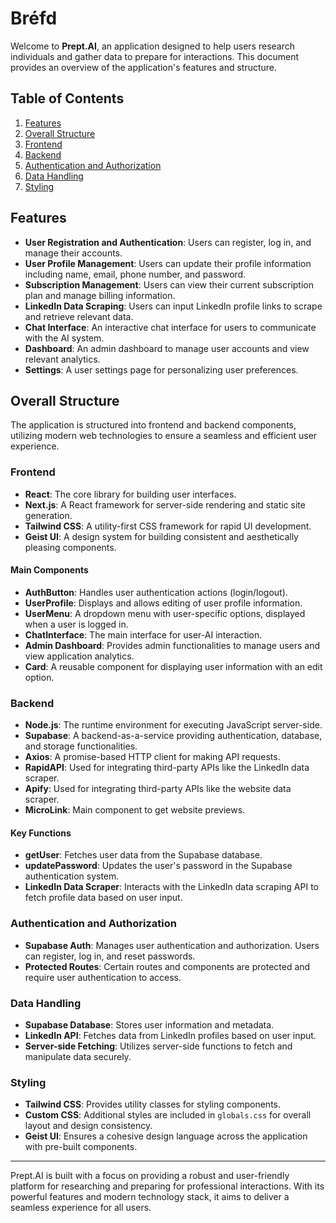 # Bréfd

Welcome to **Prept.AI**, an application designed to help users research individuals and gather data to prepare for interactions. This document provides an overview of the application's features and structure.

## Table of Contents

1. [Features](#features)
2. [Overall Structure](#overall-structure)
3. [Frontend](#frontend)
4. [Backend](#backend)
5. [Authentication and Authorization](#authentication-and-authorization)
6. [Data Handling](#data-handling)
7. [Styling](#styling)

## Features

- **User Registration and Authentication**: Users can register, log in, and manage their accounts.
- **User Profile Management**: Users can update their profile information including name, email, phone number, and password.
- **Subscription Management**: Users can view their current subscription plan and manage billing information.
- **LinkedIn Data Scraping**: Users can input LinkedIn profile links to scrape and retrieve relevant data.
- **Chat Interface**: An interactive chat interface for users to communicate with the AI system.
- **Dashboard**: An admin dashboard to manage user accounts and view relevant analytics.
- **Settings**: A user settings page for personalizing user preferences.

## Overall Structure

The application is structured into frontend and backend components, utilizing modern web technologies to ensure a seamless and efficient user experience.

### Frontend

- **React**: The core library for building user interfaces.
- **Next.js**: A React framework for server-side rendering and static site generation.
- **Tailwind CSS**: A utility-first CSS framework for rapid UI development.
- **Geist UI**: A design system for building consistent and aesthetically pleasing components.

#### Main Components

- **AuthButton**: Handles user authentication actions (login/logout).
- **UserProfile**: Displays and allows editing of user profile information.
- **UserMenu**: A dropdown menu with user-specific options, displayed when a user is logged in.
- **ChatInterface**: The main interface for user-AI interaction.
- **Admin Dashboard**: Provides admin functionalities to manage users and view application analytics.
- **Card**: A reusable component for displaying user information with an edit option.

### Backend

- **Node.js**: The runtime environment for executing JavaScript server-side.
- **Supabase**: A backend-as-a-service providing authentication, database, and storage functionalities.
- **Axios**: A promise-based HTTP client for making API requests.
- **RapidAPI**: Used for integrating third-party APIs like the LinkedIn data scraper.
- **Apify**: Used for integrating third-party APIs like the website data scraper.
- **MicroLink**: Main component to get website previews.

#### Key Functions

- **getUser**: Fetches user data from the Supabase database.
- **updatePassword**: Updates the user's password in the Supabase authentication system.
- **LinkedIn Data Scraper**: Interacts with the LinkedIn data scraping API to fetch profile data based on user input.

### Authentication and Authorization

- **Supabase Auth**: Manages user authentication and authorization. Users can register, log in, and reset passwords.
- **Protected Routes**: Certain routes and components are protected and require user authentication to access.

### Data Handling

- **Supabase Database**: Stores user information and metadata.
- **LinkedIn API**: Fetches data from LinkedIn profiles based on user input.
- **Server-side Fetching**: Utilizes server-side functions to fetch and manipulate data securely.

### Styling

- **Tailwind CSS**: Provides utility classes for styling components.
- **Custom CSS**: Additional styles are included in `globals.css` for overall layout and design consistency.
- **Geist UI**: Ensures a cohesive design language across the application with pre-built components.

---

Prept.AI is built with a focus on providing a robust and user-friendly platform for researching and preparing for professional interactions. With its powerful features and modern technology stack, it aims to deliver a seamless experience for all users.